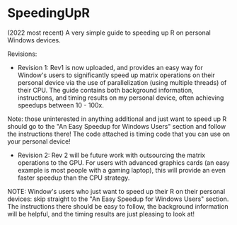 # SpeedingUpR
(2022 most recent) A very simple guide to speeding up R on personal Windows devices. 

Revisions: 
* Revision 1: Rev1 is now uploaded, and provides an easy way for Window's users to significantly speed up matrix operations on their personal device via the use of parallelization (using multiple threads) of their CPU. The guide contains both background information, instructions, and timing results on my personal device, often achieving speedups between 10 - 100x. 

Note: those uninterested in anything additional and just want to speed up R should go to the "An Easy Speedup for Windows Users" section and follow the instructions there! The code attached is timing code that you can use on your personal device!

* Revision 2: Rev 2 will be future work with outsourcing the matrix operations to the GPU. For users with advanced graphics cards (an easy example is most people with a gaming laptop), this will provide an even faster speedup than the CPU strategy. 

NOTE: Window's users who just want to speed up their R on their personal devices: skip straight to the "An Easy Speedup for Windows Users" section. The instructions there should be easy to follow, the background information will be helpful, and the timing results are just pleasing to look at!
